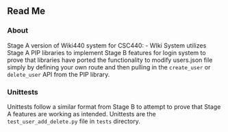 ## Read Me

### About
Stage A version of Wiki440 system for CSC440:
    - WIki System utilizes Stage A PIP libraries to implement Stage B features for login system to prove that libraries
    have ported the functionality to modify users.json file simply by defining your own route and then pulling in the 
    `create_user` or `delete_user` API from the PIP library.
    
### Unittests
Unittests follow a similar format from Stage B to attempt to prove that Stage A features are working as intended. Unittests 
are the `test_user_add_delete.py` file in `tests` directory.
